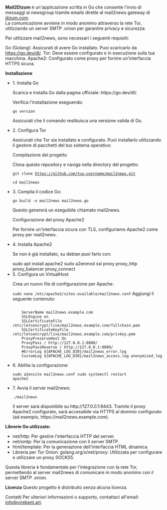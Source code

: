 <p><strong>Mail2Dizum</strong> è un'applicazione scritta in Go che consente l'invio di messaggi ai newsgroup tramite emails dirette al mail2news gateway di <a href="https://dizum.com/">dizum.com</a>. <br>
La comunicazione avviene in modo anonimo attraverso la rete Tor, utilizzando un server SMTP .onion per garantire privacy e sicurezza.</p>

Per utilizzare mail2news, sono necessari i seguenti requisiti:

Go (Golang): Assicurati di avere Go installato. 
Puoi scaricarlo da https://go.dev/dl/.
Tor: Deve essere configurato e in esecuzione sulla tua macchina.
Apache2: Configurato come proxy per fornire un'interfaccia HTTPS sicura.

<b>Installazione</b><ul>
<li>1. Installa Go<br>
<p>Scarica e installa Go dalla pagina ufficiale: https://go.dev/dl/.</p></li>

<p>Verifica l'installazione eseguendo:</p>

<code>go version</code><br>
<p>Assicurati che il comando restituisca una versione valida di Go.</p>

<li>2. Configura Tor<br></li>
<p>Assicurati che Tor sia installato e configurato. Puoi installarlo utilizzando il gestore di pacchetti del tuo sistema operativo:</p>

Compilazione del progetto<br>
<p>Clona questo repository e naviga nella directory del progetto:</p>

<code>git clone https://github.com/tuo-username/mail2news.git<br>
cd mail2news</code>

<li><p>3. Compila il codice Go:</p></li>

<code>go build -o mail2news mail2news.go</code>
<p>Questo genererà un eseguibile chiamato mail2news.</p>

<p>Configurazione del proxy Apache2</p>
<p>Per fornire un'interfaccia sicura con TLS, configuriamo Apache2 come proxy per mail2news.</p>

<li>4. Installa Apache2<br></li>
<p>Se non è già installato, su debian puoi farlo con:</p>
<code></code>sudo apt install apache2
sudo a2enmod ssl proxy proxy_http proxy_balancer proxy_connect</code>

<li>5. Configura un VirtualHost<br></li>
<p>Crea un nuovo file di configurazione per Apache:</p>

<code>sudo nano /etc/apache2/sites-available/mail2news.conf</code>
Aggiungi il seguente contenuto:<br>

<p><code><VirtualHost *:443>
    ServerName mail2news.example.com
    SSLEngine on
    SSLCertificateFile /etc/letsencrypt/live/mail2news.example.com/fullchain.pem
    SSLCertificateKeyFile /etc/letsencrypt/live/mail2news.example.com/privkey.pem
    ProxyPreserveHost On
    ProxyPass / http://127.0.0.1:8080/
    ProxyPassReverse / http://127.0.0.1:8080/
    #ErrorLog ${APACHE_LOG_DIR}/mail2news_error.log
    CustomLog ${APACHE_LOG_DIR}/mail2news_access.log <b></b>anonymized_log</b>
</VirtualHost></code></p>
<li>6. Abilita la configurazione:<br></li>

<code>sudo a2ensite mail2news.conf
sudo systemctl restart apache2</code>

<li>7. Avvia il server mail2news:<br></li>

<code>./mail2news</code>
<p>Il server sarà disponibile su http://127.0.0.1:8443. Tramite il proxy Apache2 configurato, sarà accessibile via HTTPS al dominio configurato (ad esempio, https://mail2news.example.com).</p></ul>

<b>Librerie Go utilizzate:</b>
<p><ul><li>net/http: Per gestire l'interfaccia HTTP del server.</li>
<li>net/smtp: Per la comunicazione con il server SMTP.</li>
<li>html/template: Per la generazione dell'interfaccia HTML dinamica.</li>
<li>Libreria per Tor Onion:
golang.org/x/net/proxy: Utilizzata per configurare e utilizzare un proxy SOCKS5.</li></ul></p>
<p>Questa libreria è fondamentale per l'integrazione con la rete Tor, permettendo al server mail2news di comunicare in modo anonimo con il server SMTP .onion.</p>

<b>Licenza</b>
Questo progetto è distribuito senza alcuna licenza.

Contatti
Per ulteriori informazioni o supporto, contattaci all'email: info@virebent.art.
